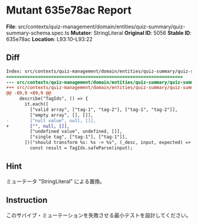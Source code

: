 # Mutant 635e78ac Report

**File**: src/contexts/quiz-management/domain/entities/quiz-summary/quiz-summary-schema.spec.ts
**Mutator**: StringLiteral
**Original ID**: 5056
**Stable ID**: 635e78ac
**Location**: L93:10–L93:22

## Diff

```diff
Index: src/contexts/quiz-management/domain/entities/quiz-summary/quiz-summary-schema.spec.ts
===================================================================
--- src/contexts/quiz-management/domain/entities/quiz-summary/quiz-summary-schema.spec.ts	original
+++ src/contexts/quiz-management/domain/entities/quiz-summary/quiz-summary-schema.spec.ts	mutated #5056
@@ -89,9 +89,9 @@
     describe("TagIds", () => {
       it.each([
         ["valid array", ["tag-1", "tag-2"], ["tag-1", "tag-2"]],
         ["empty array", [], []],
-        ["null value", null, []],
+        ["", null, []],
         ["undefined value", undefined, []],
         ["single tag", ["tag-1"], ["tag-1"]],
       ])("should transform %s: %s -> %s", (_desc, input, expected) => {
         const result = TagIds.safeParse(input);
```

## Hint

ミューテータ "StringLiteral" による置換。

## Instruction

このサバイブ・ミューテーションを失敗させる最小テストを設計してください。
